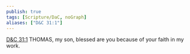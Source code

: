 ```yaml
---
publish: true
tags: [Scripture/DaC, noGraph]
aliases: ["D&C 31:1"]
---
```

[D&C 31:1](https://churchofjesuschrist.org/study/scriptures/dc-testament/dc/31?lang=eng&id=p1#p1) THOMAS, my son, blessed are you because of your faith in my work.
